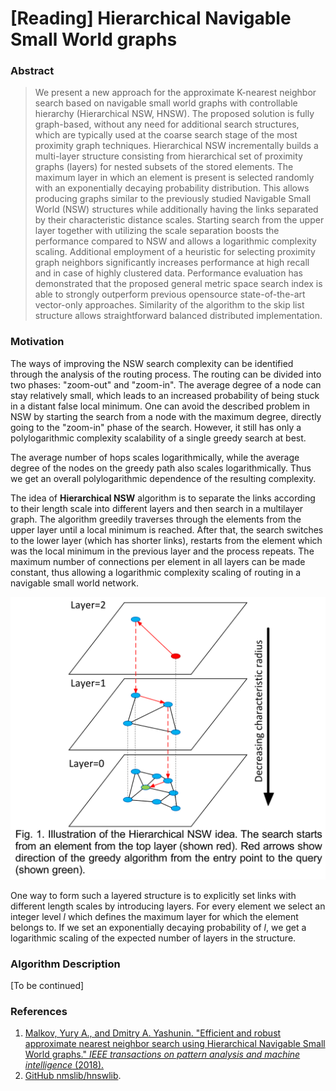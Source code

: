 # [Reading] Hierarchical Navigable Small World graphs
### Abstract

> We present a new approach for the approximate K-nearest neighbor search based on navigable small world graphs with controllable hierarchy (Hierarchical NSW, HNSW). The proposed solution is fully graph-based, without any need for additional search structures, which are typically used at the coarse search stage of the most proximity graph techniques. Hierarchical NSW incrementally builds a multi-layer structure consisting from hierarchical set of proximity graphs (layers) for nested subsets of the stored elements. The maximum layer in which an element is present is selected randomly with an exponentially decaying probability distribution. This allows producing graphs similar to the previously studied Navigable Small World (NSW) structures while additionally having the links separated by their characteristic distance scales. Starting search from the upper layer together with utilizing the scale separation boosts the performance compared to NSW and allows a logarithmic complexity scaling. Additional employment of a heuristic for selecting proximity graph neighbors significantly increases performance at high recall and in case of highly clustered data. Performance evaluation has demonstrated that the proposed general metric space search index is able to strongly outperform previous opensource state-of-the-art vector-only approaches. Similarity of the algorithm to the skip list structure allows straightforward balanced distributed implementation.

### Motivation

The ways of improving the NSW search complexity can be identified through the analysis of the routing process.  The routing can be divided into two phases: "zoom-out" and "zoom-in". The average degree of a node can stay relatively small, which leads to an increased probability of being stuck in a distant false local minimum. One can avoid the described problem in NSW by starting the search from a node with the maximum degree, directly going to the "zoom-in" phase of the search. However, it still has only a polylogarithmic complexity scalability of a single greedy search at best.

The average number of hops scales logarithmically, while the average degree of the nodes on the greedy path also scales logarithmically. Thus we get an overall polylogarithmic dependence of the resulting complexity.

The idea of **Hierarchical NSW** algorithm is to separate the links according to their length scale into different layers and then search in a multilayer graph. The algorithm greedily traverses through the elements from the upper layer until a local minimum is reached. After that, the search switches to the lower layer (which has shorter links), restarts from the element which was the local minimum in the previous layer and the process repeats. The maximum number of connections per element in all layers can be made constant, thus allowing a logarithmic complexity scaling of routing in a navigable small world network.

![](../images/bb11d53a73d61777b0939e5cc23249c2.svg)

One way to form such a layered structure is to explicitly set links with different length scales by introducing layers. For every element we select an integer level $l$ which defines the maximum layer for which the element belongs to. If we set an exponentially decaying probability of $l$, we get a logarithmic scaling of the expected number of layers in the structure.

### Algorithm Description

[To be continued]

### References

1. [Malkov, Yury A., and Dmitry A. Yashunin. "Efficient and robust approximate nearest neighbor search using Hierarchical Navigable Small World graphs." *IEEE transactions on pattern analysis and machine intelligence* (2018).](https://arxiv.org/pdf/1603.09320.pdf)
2. [GitHub nmslib/hnswlib](https://github.com/nmslib/hnswlib).

